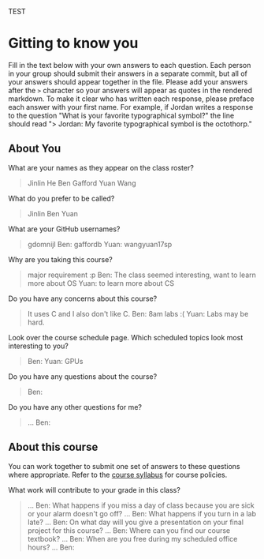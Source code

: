 TEST

# Gitting to know you
Fill in the text below with your own answers to each question. Each person in your group should submit their answers in a separate commit, but all of your answers should appear together in the file. Please add your answers after the `>` character so your answers will appear as quotes in the rendered markdown. To make it clear who has written each response, please preface each answer with your first name. For example, if Jordan writes a response to the question "What is your favorite typographical symbol?" the line should read "> Jordan: My favorite typographical symbol is the octothorp." 

## About You
What are your names as they appear on the class roster?
> Jinlin He
> Ben Gafford
> Yuan Wang

What do you prefer to be called?
> Jinlin
> Ben
> Yuan

What are your GitHub usernames?
> gdomnijl
> Ben: gaffordb
> Yuan: wangyuan17sp

Why are you taking this course?
> major requirement :p
> Ben: The class seemed interesting, want to learn more about OS
> Yuan: to learn more about CS

Do you have any concerns about this course?
> It uses C and I also don't like C.
> Ben: 8am labs :(
> Yuan: Labs may be hard.

Look over the course schedule page. Which scheduled topics look most interesting to you?
> 
> Ben: 
> Yuan: GPUs

Do you have any questions about the course?
> 
> Ben: 
> 

Do you have any other questions for me?
> ...
> Ben: 
## About this course
You can work together to submit one set of answers to these questions where appropriate. Refer to the [course syllabus](http://www.cs.grinnell.edu/~curtsinger/teaching/2018S/CSC213/syllabus/) for course policies.

What work will contribute to your grade in this class?
> ...
> Ben: 
What happens if you miss a day of class because you are sick or your alarm doesn't go off?
> ...
> Ben: 
What happens if you turn in a lab late?
> ...
> Ben: 
On what day will you give a presentation on your final project for this course?
> ...
> Ben: 
Where can you find our course textbook?
> ...
> Ben: 
When are you free during my scheduled office hours?
> ...
> Ben: 
